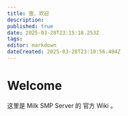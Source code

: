 ```yaml
---
title: 壹、欢迎
description: 
published: true
date: 2025-03-28T23:15:18.253Z
tags: 
editor: markdown
dateCreated: 2025-03-28T23:10:56.404Z
---
```


# Welcome
这里是 Milk SMP Server 的 官方 Wiki 。
